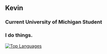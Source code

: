 ## Kevin
### Current University of Michigan Student
### I do things.

[![Top Languages](https://github-readme-stats.vercel.app/api?username=kevincal1226)](https://github.com/kevincal1226/github-readme-stats)
